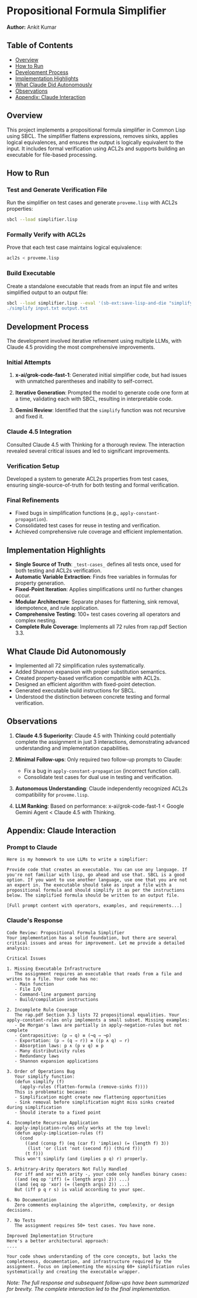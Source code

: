 # Propositional Formula Simplifier

**Author:** Ankit Kumar

## Table of Contents

- [Overview](#overview)
- [How to Run](#how-to-run)
- [Development Process](#development-process)
- [Implementation Highlights](#implementation-highlights)
- [What Claude Did Autonomously](#what-claude-did-autonomously)
- [Observations](#observations)
- [Appendix: Claude Interaction](#appendix-claude-interaction)

## Overview

This project implements a propositional formula simplifier in Common Lisp using SBCL. The simplifier flattens expressions, removes sinks, applies logical equivalences, and ensures the output is logically equivalent to the input. It includes formal verification using ACL2s and supports building an executable for file-based processing.

## How to Run

### Test and Generate Verification File

Run the simplifier on test cases and generate `proveme.lisp` with ACL2s properties:

```bash
sbcl --load simplifier.lisp
```

### Formally Verify with ACL2s

Prove that each test case maintains logical equivalence:

```bash
acl2s < proveme.lisp
```

### Build Executable

Create a standalone executable that reads from an input file and writes simplified output to an output file:

```bash
sbcl --load simplifier.lisp --eval '(sb-ext:save-lisp-and-die "simplify" :toplevel #'"toplevel :executable t)'
./simplify input.txt output.txt
```

## Development Process

The development involved iterative refinement using multiple LLMs, with Claude 4.5 providing the most comprehensive improvements.

### Initial Attempts

1. **x-ai/grok-code-fast-1**: Generated initial simplifier code, but had issues with unmatched parentheses and inability to self-correct.

2. **Iterative Generation**: Prompted the model to generate code one form at a time, validating each with SBCL, resulting in interpretable code.

3. **Gemini Review**: Identified that the `simplify` function was not recursive and fixed it.

### Claude 4.5 Integration

Consulted Claude 4.5 with Thinking for a thorough review. The interaction revealed several critical issues and led to significant improvements.

### Verification Setup

Developed a system to generate ACL2s properties from test cases, ensuring single-source-of-truth for both testing and formal verification.

### Final Refinements

- Fixed bugs in simplification functions (e.g., `apply-constant-propagation`).
- Consolidated test cases for reuse in testing and verification.
- Achieved comprehensive rule coverage and efficient implementation.

## Implementation Highlights

- **Single Source of Truth**: `_test-cases_` defines all tests once, used for both testing and ACL2s verification.
- **Automatic Variable Extraction**: Finds free variables in formulas for property generation.
- **Fixed-Point Iteration**: Applies simplifications until no further changes occur.
- **Modular Architecture**: Separate phases for flattening, sink removal, idempotence, and rule application.
- **Comprehensive Testing**: 100+ test cases covering all operators and complex nesting.
- **Complete Rule Coverage**: Implements all 72 rules from rap.pdf Section 3.3.

## What Claude Did Autonomously

- Implemented all 72 simplification rules systematically.
- Added Shannon expansion with proper substitution semantics.
- Created property-based verification compatible with ACL2s.
- Designed an efficient algorithm with fixed-point detection.
- Generated executable build instructions for SBCL.
- Understood the distinction between concrete testing and formal verification.

## Observations

1. **Claude 4.5 Superiority**: Claude 4.5 with Thinking could potentially complete the assignment in just 3 interactions, demonstrating advanced understanding and implementation capabilities.

2. **Minimal Follow-ups**: Only required two follow-up prompts to Claude:

   - Fix a bug in `apply-constant-propagation` (incorrect function call).
   - Consolidate test cases for dual use in testing and verification.

3. **Autonomous Understanding**: Claude independently recognized ACL2s compatibility for `proveme.lisp`.

4. **LLM Ranking**: Based on performance: x-ai/grok-code-fast-1 < Google Gemini Agent < Claude 4.5 with Thinking.

## Appendix: Claude Interaction

### Prompt to Claude

```
Here is my homework to use LLMs to write a simplifier:

Provide code that creates an executable. You can use any language. If you're not familiar with lisp, go ahead and use that. SBCL is a good option. If you want to use another language, use one that you are not an expert in. The executable should take as input a file with a propositional formula and should simplify it as per the instructions below. The simplified formula should be written to an output file.

[Full prompt content with operators, examples, and requirements...]
```

### Claude's Response

```
Code Review: Propositional Formula Simplifier
Your implementation has a solid foundation, but there are several critical issues and areas for improvement. Let me provide a detailed analysis:

Critical Issues

1. Missing Executable Infrastructure
   The assignment requires an executable that reads from a file and writes to a file. Your code has no:
   - Main function
   - File I/O
   - Command-line argument parsing
   - Build/compilation instructions

2. Incomplete Rule Coverage
   The rap.pdf Section 3.3 lists 72 propositional equalities. Your apply-constant-rules only implements a small subset. Missing examples:
   - De Morgan's laws are partially in apply-negation-rules but not complete
   - Contrapositive: (p ⇒ q) ≡ (¬q ⇒ ¬p)
   - Exportation: (p ⇒ (q ⇒ r)) ≡ ((p ∧ q) ⇒ r)
   - Absorption laws: p ∧ (p ∨ q) ≡ p
   - Many distributivity rules
   - Redundancy laws
   - Shannon expansion applications

3. Order of Operations Bug
   Your simplify function:
   (defun simplify (f)
     (apply-rules (flatten-formula (remove-sinks f))))
   This is problematic because:
   - Simplification might create new flattening opportunities
   - Sink removal before simplification might miss sinks created during simplification
   - Should iterate to a fixed point

4. Incomplete Recursive Application
   apply-implication-rules only works at the top level:
   (defun apply-implication-rules (f)
     (cond
       ((and (consp f) (eq (car f) 'implies) (= (length f) 3))
        (list 'or (list 'not (second f)) (third f)))
       (t f)))
   This won't simplify (and (implies p q) r) properly.

5. Arbitrary-Arity Operators Not Fully Handled
   For iff and xor with arity -, your code only handles binary cases:
   ((and (eq op 'iff) (= (length args) 2)) ...)
   ((and (eq op 'xor) (= (length args) 2)) ...)
   But (iff p q r s) is valid according to your spec.

6. No Documentation
   Zero comments explaining the algorithm, complexity, or design decisions.

7. No Tests
   The assignment requires 50+ test cases. You have none.

Improved Implementation Structure
Here's a better architectural approach:
....

Your code shows understanding of the core concepts, but lacks the completeness, documentation, and infrastructure required by the assignment. Focus on implementing the missing 60+ simplification rules systematically and creating the executable wrapper.
```

_Note: The full response and subsequent follow-ups have been summarized for brevity. The complete interaction led to the final implementation._
